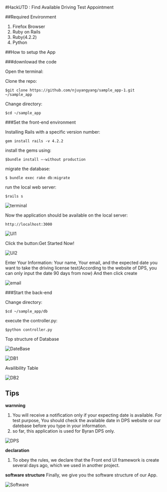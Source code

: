 #HackUTD : Find Available Driving Test Appointment

##Required Environment

1. Firefox Browser
2. Ruby on Rails
3. Ruby(4.2.2)
4. Python

##How to setup the App

###downlowad the code

Open the terminal:

Clone the repo: 


    $git clone https://github.com/njuyangyang/sample_app-1.git ~/sample_app

Change directory:

    $cd ~/sample_app

###Set the front-end environment

Installing Rails with a specific version number:

    gem install rails -v 4.2.2

install the gems using:

    $bundle install —-without production

migrate the database:

    $ bundle exec rake db:migrate

run the local web server:

    $rails s

![terminal](/screenshot/terminal.png)

Now the application should be available on the local server:

    http://localhost:3000

![UI1](/screenshot/UI1.png)

Click the button:Get Started Now!

![UI2](/screenshot/UI2.png)

Enter Your Information:
Your name, Your email, and the expected date you want to take the driving license test(According to the website of DPS, you can only input the date 90 days from now)
And then click create

![email](/screenshot/email.jpg)

###Start the back-end

Change directory:

    $cd ~/sample_app/db

execute the controller.py:

    $python controller.py

Top structure of Database

![DateBase](/screenshot/databaseschema.png)

![DB1](/screenshot/DB1.png)

Availibility Table

![DB2](/screenshot/DB2.png)


## Tips

**warnning**

1. You will receive a notification only if your expecting date is available. For test purpose, You should check the available date in DPS website or our datebase before you type in your information.
2. so far, this application is used for Byran DPS only.

![DPS](/screenshot/DPS.png)

**declaration**
1. To obey the rules, we declare that the Front end UI framework is create several days ago, which we used in another project.

**software structure**
Finally, we give you the software structure of our App.

![Software](/screenshot/Software.jpg)


